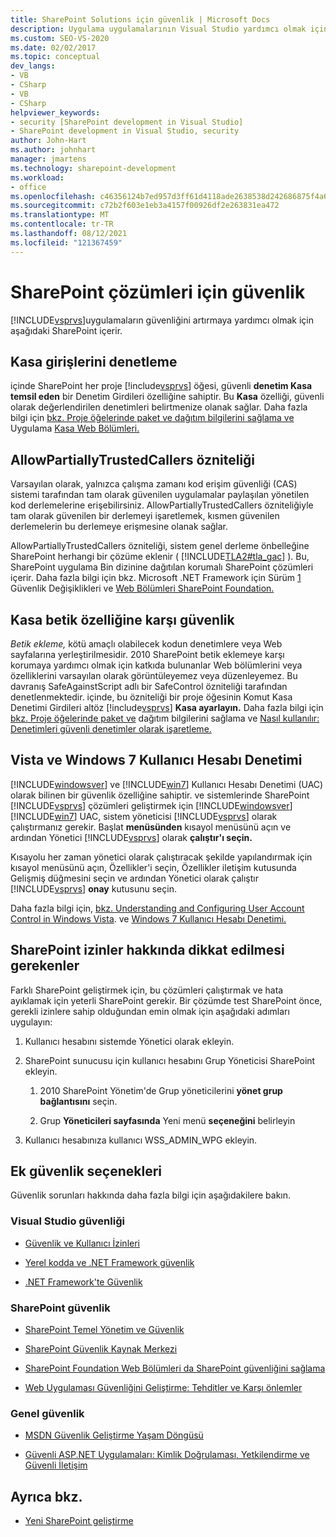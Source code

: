 ```yaml
---
title: SharePoint Solutions için güvenlik | Microsoft Docs
description: Uygulama uygulamalarının Visual Studio yardımcı olmak için hangi özelliklerin SharePoint keşfedin.
ms.custom: SEO-VS-2020
ms.date: 02/02/2017
ms.topic: conceptual
dev_langs:
- VB
- CSharp
- VB
- CSharp
helpviewer_keywords:
- security [SharePoint development in Visual Studio]
- SharePoint development in Visual Studio, security
author: John-Hart
ms.author: johnhart
manager: jmartens
ms.technology: sharepoint-development
ms.workload:
- office
ms.openlocfilehash: c46356124b7ed957d3ff61d4118ade2638538d242686875f4a69972b254a3a16
ms.sourcegitcommit: c72b2f603e1eb3a4157f00926df2e263831ea472
ms.translationtype: MT
ms.contentlocale: tr-TR
ms.lasthandoff: 08/12/2021
ms.locfileid: "121367459"
---
```

# <a name="security-for-sharepoint-solutions"></a>SharePoint çözümleri için güvenlik
  [!INCLUDE[vsprvs](../sharepoint/includes/vsprvs-md.md)]uygulamaların güvenliğini artırmaya yardımcı olmak için aşağıdaki SharePoint içerir.

## <a name="safe-control-entries"></a>Kasa girişlerini denetleme
 içinde SharePoint her proje [!include[vsprvs](../sharepoint/includes/vsprvs-md.md)] öğesi, güvenli **denetim Kasa temsil eden** bir Denetim Girdileri özelliğine sahiptir. Bu **Kasa** özelliği, güvenli olarak değerlendirilen denetimleri belirtmenize olanak sağlar. Daha fazla bilgi için [bkz. Proje öğelerinde paket ve dağıtım bilgilerini sağlama ve](../sharepoint/providing-packaging-and-deployment-information-in-project-items.md) Uygulama [Kasa Web Bölümleri.](/previous-versions/office/developer/sharepoint2003/dd583154(v=office.11)#specifying-safe-web-parts)

## <a name="allowpartiallytrustedcallers-attribute"></a>AllowPartiallyTrustedCallers özniteliği
 Varsayılan olarak, yalnızca çalışma zamanı kod erişim güvenliği (CAS) sistemi tarafından tam olarak güvenilen uygulamalar paylaşılan yönetilen kod derlemelerine erişebilirsiniz. AllowPartiallyTrustedCallers özniteliğiyle tam olarak güvenilen bir derlemeyi işaretlemek, kısmen güvenilen derlemelerin bu derlemeye erişmesine olanak sağlar.

 AllowPartiallyTrustedCallers özniteliği, sistem genel derleme önbelleğine SharePoint herhangi bir çözüme eklenir ( [!INCLUDE[TLA2#tla_gac](../sharepoint/includes/tla2sharptla-gac-md.md)] ). Bu, SharePoint uygulama Bin dizinine dağıtılan korumalı SharePoint çözümleri içerir. Daha fazla bilgi için bkz. Microsoft .NET Framework için Sürüm [1](/previous-versions/msp-n-p/ff921345(v=pandp.10)) Güvenlik Değişiklikleri ve [Web Bölümleri SharePoint Foundation.](/previous-versions/office/developer/sharepoint-2010/cc768621(v=office.14))

## <a name="safe-against-script-property"></a>Kasa betik özelliğine karşı güvenlik
 *Betik ekleme,* kötü amaçlı olabilecek kodun denetimlere veya Web sayfalarına yerleştirilmesidir. 2010 SharePoint betik eklemeye karşı korumaya yardımcı olmak için katkıda bulunanlar Web bölümlerini veya özelliklerini varsayılan olarak görüntüleyemez veya düzenleyemez. Bu davranış SafeAgainstScript adlı bir SafeControl özniteliği tarafından denetlenmektedir. içinde, bu özniteliği bir proje öğesinin Komut Kasa Denetimi Girdileri altöz [!include[vsprvs](../sharepoint/includes/vsprvs-md.md)] **Kasa ayarlayın.**  Daha fazla bilgi için [bkz. Proje öğelerinde paket ve](../sharepoint/providing-packaging-and-deployment-information-in-project-items.md) dağıtım bilgilerini sağlama ve [Nasıl kullanılır: Denetimleri güvenli denetimler olarak işaretleme.](../sharepoint/how-to-mark-controls-as-safe-controls.md)

## <a name="vista-and-windows-7-user-account-control"></a>Vista ve Windows 7 Kullanıcı Hesabı Denetimi
 [!INCLUDE[windowsver](../sharepoint/includes/windowsver-md.md)] ve [!INCLUDE[win7](../sharepoint/includes/win7-md.md)] Kullanıcı Hesabı Denetimi (UAC) olarak bilinen bir güvenlik özelliğine sahiptir. ve sistemlerinde SharePoint [!INCLUDE[vsprvs](../sharepoint/includes/vsprvs-md.md)] çözümleri geliştirmek için [!INCLUDE[windowsver](../sharepoint/includes/windowsver-md.md)] [!INCLUDE[win7](../sharepoint/includes/win7-md.md)] UAC, sistem yöneticisi [!INCLUDE[vsprvs](../sharepoint/includes/vsprvs-md.md)] olarak çalıştırmanız gerekir. Başlat **menüsünden** kısayol menüsünü açın ve ardından Yönetici [!INCLUDE[vsprvs](../sharepoint/includes/vsprvs-md.md)] olarak **çalıştır'ı seçin.**

 Kısayolu her zaman yönetici olarak çalıştıracak şekilde yapılandırmak için kısayol menüsünü açın, Özellikler'i seçin, Özellikler iletişim kutusunda Gelişmiş düğmesini seçin ve ardından Yönetici olarak çalıştır [!INCLUDE[vsprvs](../sharepoint/includes/vsprvs-md.md)] **onay** kutusunu seçin.   

 Daha fazla bilgi için, [bkz. Understanding and Configuring User Account Control in Windows Vista](/previous-versions/windows/it-pro/windows-vista/cc709628(v=ws.10)). ve [Windows 7 Kullanıcı Hesabı Denetimi.](/previous-versions/windows/it-pro/windows-server-2008-R2-and-2008/cc731416(v=ws.10))

## <a name="sharepoint-permissions-considerations"></a>SharePoint izinler hakkında dikkat edilmesi gerekenler
 Farklı SharePoint geliştirmek için, bu çözümleri çalıştırmak ve hata ayıklamak için yeterli SharePoint gerekir. Bir çözümde test SharePoint önce, gerekli izinlere sahip olduğundan emin olmak için aşağıdaki adımları uygulayın:

1. Kullanıcı hesabını sistemde Yönetici olarak ekleyin.

2. SharePoint sunucusu için kullanıcı hesabını Grup Yöneticisi SharePoint ekleyin.

    1. 2010 SharePoint Yönetim'de Grup yöneticilerini **yönet grup bağlantısını** seçin.

    2. Grup **Yöneticileri sayfasında** Yeni menü **seçeneğini** belirleyin

3. Kullanıcı hesabınıza kullanıcı WSS_ADMIN_WPG ekleyin.

## <a name="additional-security-resources"></a>Ek güvenlik seçenekleri
 Güvenlik sorunları hakkında daha fazla bilgi için aşağıdakilere bakın.

### <a name="visual-studio-security"></a>Visual Studio güvenliği

- [Güvenlik ve Kullanıcı İzinleri](/previous-versions/visualstudio/visual-studio-2010/ms165099(v=vs.100))

- [Yerel kodda ve .NET Framework güvenlik](/previous-versions/visualstudio/visual-studio-2010/1787tk12(v=vs.100))

- [.NET Framework'te Güvenlik](/previous-versions/dotnet/netframework-4.0/fkytk30f(v=vs.100))

### <a name="sharepoint-security"></a>SharePoint güvenlik

- [SharePoint Temel Yönetim ve Güvenlik](/previous-versions/office/developer/sharepoint-2010/ee537811(v=office.14))

- [SharePoint Güvenlik Kaynak Merkezi](/sharepoint/dev/)

- [SharePoint Foundation Web Bölümleri da SharePoint güvenliğini sağlama](/previous-versions/office/developer/sharepoint-2010/cc768613(v=office.14))

- [Web Uygulaması Güvenliğini Geliştirme: Tehditler ve Karşı önlemler](/previous-versions/msp-n-p/ff649874(v=pandp.10))

### <a name="general-security"></a>Genel güvenlik

- [MSDN Güvenlik Geliştirme Yaşam Döngüsü](https://www.microsoft.com/msrc?rtc=1)

- [Güvenli ASP.NET Uygulamaları: Kimlik Doğrulaması, Yetkilendirme ve Güvenli İletişim](/previous-versions/msp-n-p/ff649100(v=pandp.10))

## <a name="see-also"></a>Ayrıca bkz.

- [Yeni SharePoint geliştirme](../sharepoint/developing-sharepoint-solutions.md)